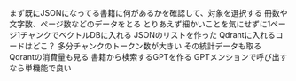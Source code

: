 まず既にJSONになってる書籍に何があるかを確認して、対象を選択する
冊数や文字数、ページ数などのデータをとる
とりあえず細かいことを気にせずに1ページ1チャンクでベクトルDBに入れる
 JSONのリストを作った
 Qdrantに入れるコードはどこ？
多分チャンクのトークン数が大きい
その統計データも取る
Qdrantの消費量も見る
書籍から検索するGPTを作る
GPTメンションで呼び出すなら単機能で良い
